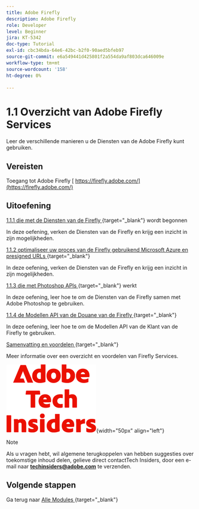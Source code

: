 ```yaml
---
title: Adobe Firefly
description: Adobe Firefly
role: Developer
level: Beginner
jira: KT-5342
doc-type: Tutorial
exl-id: cbc34bda-64e6-42bc-b2f0-90aed5bfeb97
source-git-commit: e6a549441d425801f2a554da9af803dca646009e
workflow-type: tm+mt
source-wordcount: '158'
ht-degree: 0%

---
```


# 1.1 Overzicht van Adobe Firefly Services

Leer de verschillende manieren u de Diensten van de Adobe Firefly kunt gebruiken.

## Vereisten

Toegang tot Adobe Firefly [ https://firefly.adobe.com/](https://firefly.adobe.com/)

## Uitoefening

[ 1.1.1 die met de Diensten van de Firefly ](./ex1.md){target="_blank"} wordt begonnen

In deze oefening, verken de Diensten van de Firefly en krijg een inzicht in zijn mogelijkheden.

[ 1.1.2 optimaliseer uw proces van de Firefly gebruikend Microsoft Azure en presigned URLs ](./ex2.md){target="_blank"}

In deze oefening, verken de Diensten van de Firefly en krijg een inzicht in zijn mogelijkheden.

[ 1.1.3 die met Photoshop APIs ](./ex3.md){target="_blank"} werkt

In deze oefening, leer hoe te om de Diensten van de Firefly samen met Adobe Photoshop te gebruiken.

[ 1.1.4 de Modellen API van de Douane van de Firefly ](./ex4.md){target="_blank"}

In deze oefening, leer hoe te om de Modellen API van de Klant van de Firefly te gebruiken.

[ Samenvatting en voordelen ](./summary.md){target="_blank"}

Meer informatie over een overzicht en voordelen van Firefly Services.

![ Indexen van de Tech ](./../../../assets/images/techinsiders.png){width="50px" align="left"}

>[!NOTE]
>
>Als u vragen hebt, wil algemene terugkoppelen van hebben suggesties over toekomstige inhoud delen, gelieve direct contactTech Insiders, door een e-mail naar **techinsiders@adobe.com** te verzenden.

## Volgende stappen

Ga terug naar [ Alle Modules ](../../../overview.md){target="_blank"}
